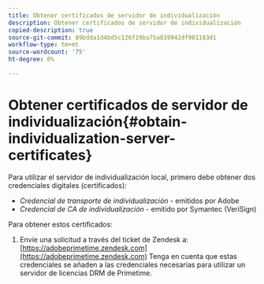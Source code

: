 ```yaml
---
title: Obtener certificados de servidor de individualización
description: Obtener certificados de servidor de individualización
copied-description: true
source-git-commit: 89bdda1d4bd5c126f19ba75a819942df901183d1
workflow-type: tm+mt
source-wordcount: '75'
ht-degree: 0%

---
```



# Obtener certificados de servidor de individualización{#obtain-individualization-server-certificates}

Para utilizar el servidor de individualización local, primero debe obtener dos credenciales digitales (certificados):

* *Credencial de transporte de individualización* - emitidos por Adobe
* *Credencial de CA de individualización* - emitido por Symantec (VeriSign)

Para obtener estos certificados:

1. Envíe una solicitud a través del ticket de Zendesk a: [https://adobeprimetime.zendesk.com](https://adobeprimetime.zendesk.com)
Tenga en cuenta que estas credenciales se añaden a las credenciales necesarias para utilizar un servidor de licencias DRM de Primetime.
